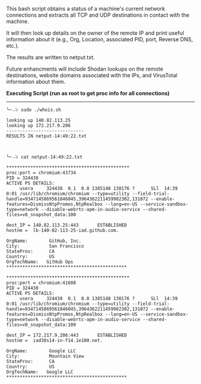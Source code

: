 This bash script obtains a status of a machine's current network connections and extracts all TCP and UDP destinations in contact with the machine.

It will then look up details on the owner of the remote IP and print useful information about it (e.g., Org, Location, associated PID, port, Reverse DNS, etc.).  

The results are written to netput.txt.

Future enhancments will include Shodan lookups on the remote destinations, website domains associated with the IPs, and VirusTotal information about them.

**Executing Script (run as root to get proc info for all connections)**
***********************************************************************
```
╰─⠠⠵ sudo ./whois.sh

looking up 140.82.113.25
looking up 172.217.9.206
-----------------------------
RESULTS IN netput-14:49:22.txt



╰─⠠⠵ cat netput-14:49:22.txt

**********************************************
proc:port = chromium:43734
PID = 324438
ACTIVE PS DETAILS:
     usera     324438  0.1  0.8 1385148 130176 ?      SLl  14:39   0:01 /usr/lib/chromium/chromium --type=utility --field-trial-handle=9347145869561846045,3964362211459982302,131072 --enable-features=DismissNtpPromos,NtpRealbox --lang=en-US --service-sandbox-type=network --disable-webrtc-apm-in-audio-service --shared-files=v8_snapshot_data:100 

dest_IP = 140.82.113.25:443       ESTABLISHED
hostnm =  lb-140-82-113-25-iad.github.com.

OrgName:        GitHub, Inc.
City:           San Francisco
StateProv:      CA
Country:        US
OrgTechName:   GitHub Ops
*********************************************

**********************************************
proc:port = chromium:41608
PID = 324438
ACTIVE PS DETAILS:
     usera     324438  0.1  0.8 1385148 130176 ?      SLl  14:39   0:01 /usr/lib/chromium/chromium --type=utility --field-trial-handle=9347145869561846045,3964362211459982302,131072 --enable-features=DismissNtpPromos,NtpRealbox --lang=en-US --service-sandbox-type=network --disable-webrtc-apm-in-audio-service --shared-files=v8_snapshot_data:100 

dest_IP = 172.217.9.206:443       ESTABLISHED
hostnm =  iad30s14-in-f14.1e100.net.

OrgName:        Google LLC
City:           Mountain View
StateProv:      CA
Country:        US
OrgTechName:   Google LLC
*********************************************

```
